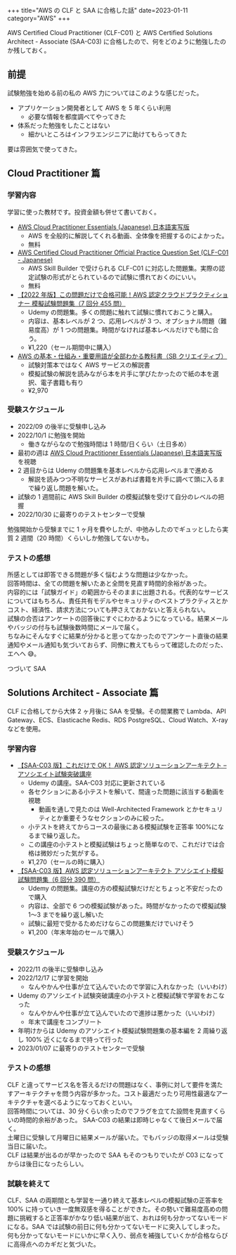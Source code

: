 +++
title="AWS の CLF と SAA に合格した話"
date=2023-01-11
category="AWS"
+++

AWS Certified Cloud Practitioner (CLF-C01) と AWS Certified Solutions Architect - Associate (SAA-C03) に合格したので、何をどのように勉強したのか残しておく。

## 前提

試験勉強を始める前の私の AWS 力についてはこのような感じだった。

- アプリケーション開発者として AWS を 5 年くらい利用
  - 必要な情報を都度調べてやってきた
- 体系だった勉強をしたことはない
  - 細かいところはインフラエンジニアに助けてもらってきた

要は雰囲気で使ってきた。

## Cloud Practitioner 篇

### 学習内容

学習に使った教材です。投資金額も併せて書いておく。

- [AWS Cloud Practitioner Essentials (Japanese) 日本語実写版](https://explore.skillbuilder.aws/learn/course/external/view/elearning/1875/AWS-Cloud-Practitioner-Essentials-Japanese-%E6%97%A5%E6%9C%AC%E8%AA%9E%E5%AE%9F%E5%86%99%E7%89%88)
  - AWS を全般的に解説してくれる動画、全体像を把握するのによかった。
  - 無料
- [AWS Certified Cloud Practitioner Official Practice Question Set (CLF-C01 - Japanese)](https://explore.skillbuilder.aws/learn/course/external/view/elearning/12504/aws-certified-cloud-practitioner-official-practice-question-set-clf-c01-japanese)
  - AWS Skill Builder で受けられる CLF-C01 に対応した問題集。実際の認定試験の形式がとられているので試験に慣れておくのにいい。
  - 無料
- [【2022 年版】この問題だけで合格可能！AWS 認定クラウドプラクティショナー 模擬試験問題集（7 回分 455 問）](https://www.udemy.com/course/aws-4260/)
  - Udemy の問題集。多くの問題に触れて試験に慣れておこうと購入。
  - 内容は、基本レベルが 2 つ、応用レベルが 3 つ、オプショナル問題（難易度高）が 1 つの問題集。時間がなければ基本レベルだけでも間に合う。
  - ¥1,220（セール期間中に購入）
- [AWS の基本・仕組み・重要用語が全部わかる教科書（SB クリエイティブ）](https://amzn.asia/d/4mCjwKR)
  - 試験対策本ではなく AWS サービスの解説書
  - 模擬試験の解説を読みながら本を片手に学びたかったので紙の本を選択、電子書籍も有り
  - ¥2,970

### 受験スケジュール

- 2022/09 の後半に受験申し込み
- 2022/10/1 に勉強を開始
  - 働きながらなので勉強時間は 1 時間/日くらい（土日多め）
- 最初の週は [AWS Cloud Practitioner Essentials (Japanese) 日本語実写版](https://explore.skillbuilder.aws/learn/course/external/view/elearning/1875/AWS-Cloud-Practitioner-Essentials-Japanese-%E6%97%A5%E6%9C%AC%E8%AA%9E%E5%AE%9F%E5%86%99%E7%89%88) を視聴
- 2 週目からは Udemy の問題集を基本レベルから応用レベルまで進める
  - 解説を読みつつ不明なサービスがあれば書籍を片手に調べて頭に入るまで繰り返し問題を解いた。
- 試験の 1 週間前に AWS Skill Builder の模擬試験を受けて自分のレベルの把握
- 2022/10/30 に最寄りのテストセンターで受験

勉強開始から受験までに 1 ヶ月を費やしたが、中弛みしたのでギュッとしたら実質 2 週間（20 時間）くらいしか勉強してないかも。

### テストの感想

所感としては即答できる問題が多く悩むような問題は少なかった。  
回答時間は、全ての問題を解いたあと全問を見直す時間的余裕があった。  
内容的には「試験ガイド」の範囲からそのままに出題される。代表的なサービスについてはもちろん、責任共有モデルやセキュリティのベストプラクティスとかコスト、経済性、請求方法についても押さえておかないと答えられない。  
試験の合否はアンケートの回答後にすぐにわかるようになっている。結果メールやバッジの付与も試験後数時間にメールで届く。  
ちなみにそんなすぐに結果が分かると思ってなかったのでアンケート直後の結果通知やメール通知も気づいておらず、同僚に教えてもらって確認したのだった、エヘヘ 😅。

つづいて SAA

## Solutions Architect - Associate 篇

CLF に合格してから大体 2 ヶ月後に SAA を受験。その間業務で Lambda、API Gateway、ECS、Elasticache Redis、RDS PostgreSQL、Cloud Watch、X-ray などを使用。

### 学習内容

- [【SAA-C03 版】これだけで OK！ AWS 認定ソリューションアーキテクト – アソシエイト試験突破講座](https://www.udemy.com/course/aws-associate/)
  - Udemy の講座。SAA-C03 対応に更新されている
  - 各セクションにある小テストを解いて、間違った問題に該当する動画を視聴
    - 動画を通しで見たのは Well-Architected Framework とかセキュリティとか重要そうなセクションのみに絞った。
  - 小テストを終えてからコースの最後にある模擬試験を正答率 100%になるまで繰り返した。
  - この講座の小テストと模擬試験はちょっと簡単なので、これだけでは合格は微妙だった気がする。
  - ¥1,270（セールの時に購入）
- [【SAA-C03 版】AWS 認定ソリューションアーキテクト アソシエイト模擬試験問題集（6 回分 390 問）](https://www.udemy.com/course/aws-knan/)
  - Udemy の問題集。講座の方の模擬試験だけだとちょっと不安だったので購入
  - 内容は、全部で 6 つの模擬試験があった。時間がなかったので模擬試験 1〜3 までを繰り返し解いた
  - 試験に最短で受かるためだけならこの問題集だけでいけそう
  - ¥1,200（年末年始のセールで購入）

### 受験スケジュール

- 2022/11 の後半に受験申し込み
- 2022/12/17 に学習を開始
  - なんやかんや仕事が立て込んでいたので学習に入れなかった（いいわけ）
- Udemy のアソシエイト試験突破講座の小テストと模擬試験で学習をおこなった
  - なんやかんや仕事が立て込んでいたので進捗は悪かった（いいわけ）
  - 年末で講座をコンプリート
- 年明けからは Udemy のアソシエイト模擬試験問題集の基本編を 2 周繰り返し 100% 近くになるまで持って行った
- 2023/01/07 に最寄りのテストセンターで受験

### テストの感想

CLF と違ってサービス名を答えるだけの問題はなく、事例に対して要件を満たすアーキテクチャを問う内容が多かった。コスト最適だったり可用性最適なアーキテクチャを選べるようになっておくといい。  
回答時間については、30 分くらい余ったのでフラグを立てた設問を見直すくらいの時間的余裕があった。
SAA-C03 の結果は即時じゃなくて後日メールで届く。  
土曜日に受験して月曜日に結果メールが届いた。でもバッジの取得メールは受験当日に届いた。  
CLF は結果が出るのが早かったので SAA もそのつもりでいたが C03 になってからは後日になったらしい。

### 試験を終えて

CLF、SAA の両期間とも学習を一通り終えて基本レベルの模擬試験の正答率を 100% に持っていき一度無双感を得ることができた。その勢いで難易度高めの問題に挑戦すると正答率がかなり低い結果が出て、おれは何も分かってないモードになる。SAA では試験の前日に何も分かってないモードに突入してしまった。何も分かってないモードにいかに早く入り、弱点を補強していくかが合格ならびに高得点へのカギだと気づいた。

